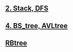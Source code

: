 ## [2. Stack, DFS](https://github.com/u-lo-l/42_DataStructure/tree/master/2_Stack)
## [4. BS_tree, AVLtree](https://github.com/u-lo-l/42_DataStructure/tree/master/4_Tree)
##  [RBtree](https://github.com/u-lo-l/42_DataStructure/tree/master/4_RedBlackTree)
